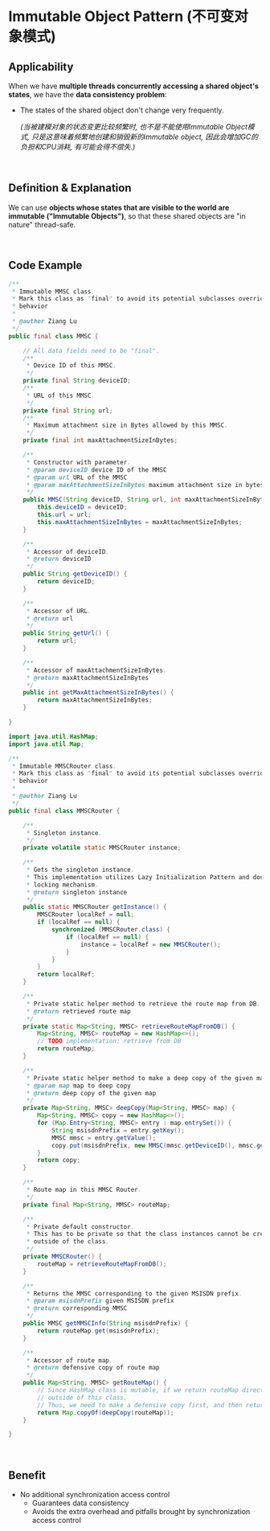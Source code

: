 # Immutable Object Pattern (不可变对象模式)

## Applicability

When we have **multiple threads concurrently accessing a shared object's states**, we have the **data consistency problem**:

* The states of the shared object don't change very frequently.

  *(当被建模对象的状态变更比较频繁时, 也不是不能使用Immutable Object模式, 只是这意味着频繁地创建和销毁新的immutable object, 因此会增加GC的负担和CPU消耗, 有可能会得不偿失.)*

<br>

## Definition & Explanation

We can use **objects whose states that are visible to the world are immutable ("Immutable Objects")**, so that these shared objects are "in nature" thread-safe.

<br>

## Code Example

```java
/**
 * Immutable MMSC class.
 * Mark this class as "final" to avoid its potential subclasses overriding its
 * behavior
 *
 * @author Ziang Lu
 */
public final class MMSC {

    // All data fields need to be "final".
    /**
     * Device ID of this MMSC.
     */
    private final String deviceID;
    /**
     * URL of this MMSC.
     */
    private final String url;
    /**
     * Maximum attachment size in Bytes allowed by this MMSC.
     */
    private final int maxAttachmentSizeInBytes;

    /**
     * Constructor with parameter.
     * @param deviceID device ID of the MMSC
     * @param url URL of the MMSC
     * @param maxAttachmentSizeInBytes maximum attachment size in bytes allowed
     */
    public MMSC(String deviceID, String url, int maxAttachmentSizeInBytes) {
        this.deviceID = deviceID;
        this.url = url;
        this.maxAttachmentSizeInBytes = maxAttachmentSizeInBytes;
    }

    /**
     * Accessor of deviceID.
     * @return deviceID
     */
    public String getDeviceID() {
        return deviceID;
    }

    /**
     * Accessor of URL.
     * @return url
     */
    public String getUrl() {
        return url;
    }

    /**
     * Accessor of maxAttachmentSizeInBytes.
     * @return maxAttachmentSizeInBytes
     */
    public int getMaxAttachmentSizeInBytes() {
        return maxAttachmentSizeInBytes;
    }

}
```

```java
import java.util.HashMap;
import java.util.Map;

/**
 * Immutable MMSCRouter class.
 * Mark this class as "final" to avoid its potential subclasses overriding its
 * behavior
 *
 * @author Ziang Lu
 */
public final class MMSCRouter {

    /**
     * Singleton instance.
     */
    private volatile static MMSCRouter instance;

    /**
     * Gets the singleton instance.
     * This implementation utilizes Lazy Initialization Pattern and double-check
     * locking mechanism.
     * @return singleton instance
     */
    public static MMSCRouter getInstance() {
        MMSCRouter localRef = null;
        if (localRef == null) {
            synchronized (MMSCRouter.class) {
                if (localRef == null) {
                    instance = localRef = new MMSCRouter();
                }
            }
        }
        return localRef;
    }

    /**
     * Private static helper method to retrieve the route map from DB.
     * @return retrieved route map
     */
    private static Map<String, MMSC> retrieveRouteMapFromDB() {
        Map<String, MMSC> routeMap = new HashMap<>();
        // TODO implementation: retrieve from DB
        return routeMap;
    }

    /**
     * Private static helper method to make a deep copy of the given map.
     * @param map map to deep copy
     * @return deep copy of the given map
     */
    private Map<String, MMSC> deepCopy(Map<String, MMSC> map) {
        Map<String, MMSC> copy = new HashMap<>();
        for (Map.Entry<String, MMSC> entry : map.entrySet()) {
            String msisdnPrefix = entry.getKey();
            MMSC mmsc = entry.getValue();
            copy.put(msisdnPrefix, new MMSC(mmsc.getDeviceID(), mmsc.getUrl(), mmsc.getMaxAttachmentSizeInBytes()));
        }
        return copy;
    }

    /**
     * Route map in this MMSC Router.
     */
    private final Map<String, MMSC> routeMap;

    /**
     * Private default constructor.
     * This has to be private so that the class instances cannot be created
     * outside of the class.
     */
    private MMSCRouter() {
        routeMap = retrieveRouteMapFromDB();
    }

    /**
     * Returns the MMSC corresponding to the given MSISDN prefix.
     * @param msisdnPrefix given MSISDN prefix
     * @return corresponding MMSC
     */
    public MMSC getMMSCInfo(String msisdnPrefix) {
        return routeMap.get(msisdnPrefix);
    }

    /**
     * Accessor of route map.
     * @return defensive copy of route map
     */
    public Map<String, MMSC> getRouteMap() {
        // Since HashMap class is mutable, if we return routeMap directly, it is possible that it got modified from
        // outside of this class.
        // Thus, we need to make a defensive copy first, and then return the defensive copy.
        return Map.copyOf(deepCopy(routeMap));
    }

}
```

<br>

## Benefit

* No additional synchronization access control
  * Guarantees data consistency
  * Avoids the extra overhead and pitfalls brought by synchronization access control
